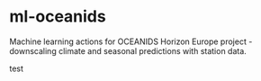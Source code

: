 # ml-oceanids
Machine learning actions for OCEANIDS Horizon Europe project - downscaling climate and seasonal predictions with station data.

test
